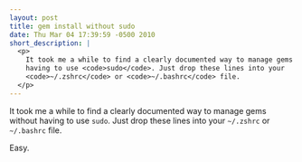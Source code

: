 ```yaml
---
layout: post
title: gem install without sudo
date: Thu Mar 04 17:39:59 -0500 2010
short_description: |
  <p>
    It took me a while to find a clearly documented way to manage gems without
    having to use <code>sudo</code>. Just drop these lines into your
    <code>~/.zshrc</code> or <code>~/.bashrc</code> file.
  </p>
---
```


It took me a while to find a clearly documented way to manage
gems without having to use `sudo`. Just drop these lines into your
`~/.zshrc` or `~/.bashrc` file.

<script src="http://gist.github.com/322210.js"> </script>

Easy.
